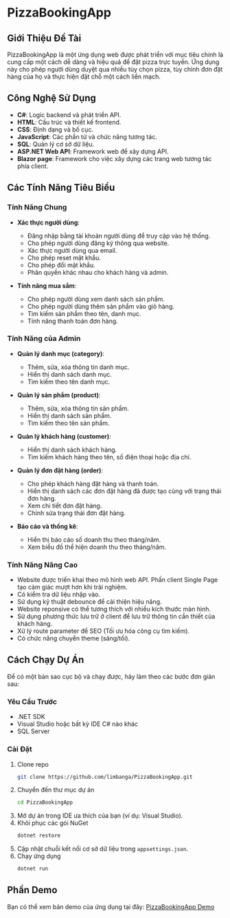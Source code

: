 # PizzaBookingApp

## Giới Thiệu Đề Tài

PizzaBookingApp là một ứng dụng web được phát triển với mục tiêu chính là cung cấp một cách dễ dàng và hiệu quả để đặt pizza trực tuyến. Ứng dụng này cho phép người dùng duyệt qua nhiều tùy chọn pizza, tùy chỉnh đơn đặt hàng của họ và thực hiện đặt chỗ một cách liền mạch.

## Công Nghệ Sử Dụng

- **C#**: Logic backend và phát triển API.
- **HTML**: Cấu trúc và thiết kế frontend.
- **CSS**: Định dạng và bố cục.
- **JavaScript**: Các phần tử và chức năng tương tác.
- **SQL**: Quản lý cơ sở dữ liệu.
- **ASP.NET Web API**: Framework web để xây dựng API.
- **Blazor page**: Framework cho việc xây dựng các trang web tương tác phía client.

## Các Tính Năng Tiêu Biểu

### Tính Năng Chung

- **Xác thực người dùng**:
  - Đăng nhập bằng tài khoản người dùng để truy cập vào hệ thống.
  - Cho phép người dùng đăng ký thông qua website.
  - Xác thực người dùng qua email.
  - Cho phép reset mật khẩu.
  - Cho phép đổi mật khẩu.
  - Phân quyền khác nhau cho khách hàng và admin.

- **Tính năng mua sắm**:
  - Cho phép người dùng xem danh sách sản phẩm.
  - Cho phép người dùng thêm sản phẩm vào giỏ hàng.
  - Tìm kiếm sản phẩm theo tên, danh mục.
  - Tính năng thanh toán đơn hàng.

### Tính Năng của Admin

- **Quản lý danh mục (category)**:
  - Thêm, sửa, xóa thông tin danh mục.
  - Hiển thị danh sách danh mục.
  - Tìm kiếm theo tên danh mục.

- **Quản lý sản phẩm (product)**:
  - Thêm, sửa, xóa thông tin sản phẩm.
  - Hiển thị danh sách sản phẩm.
  - Tìm kiếm theo tên sản phẩm.

- **Quản lý khách hàng (customer)**:
  - Hiển thị danh sách khách hàng.
  - Tìm kiếm khách hàng theo tên, số điện thoại hoặc địa chỉ.

- **Quản lý đơn đặt hàng (order)**:
  - Cho phép khách hàng đặt hàng và thanh toán.
  - Hiển thị danh sách các đơn đặt hàng đã được tạo cùng với trạng thái đơn hàng.
  - Xem chi tiết đơn đặt hàng.
  - Chỉnh sửa trạng thái đơn đặt hàng.

- **Báo cáo và thống kê**:
  - Hiển thị báo cáo số doanh thu theo tháng/năm.
  - Xem biểu đồ thể hiện doanh thu theo tháng/năm.

### Tính Năng Nâng Cao

- Website được triển khai theo mô hình web API. Phần client Single Page tạo cảm giác mượt hơn khi trải nghiệm.
- Có kiểm tra dữ liệu nhập vào.
- Sử dụng kỹ thuật debounce để cải thiện hiệu năng.
- Website reponsive có thể tương thích với nhiều kích thước màn hình.
- Sử dụng phương thức lưu trữ ở client để lưu trữ thông tin cần thiết của khách hàng.
- Xử lý route parameter để SEO (Tối ưu hóa công cụ tìm kiếm).
- Có chức năng chuyển theme (sáng/tối).

## Cách Chạy Dự Án

Để có một bản sao cục bộ và chạy được, hãy làm theo các bước đơn giản sau:

### Yêu Cầu Trước

- .NET SDK
- Visual Studio hoặc bất kỳ IDE C# nào khác
- SQL Server

### Cài Đặt

1. Clone repo
   ```sh
   git clone https://github.com/limbanga/PizzaBookingApp.git
   ```
2. Chuyển đến thư mục dự án
   ```sh
   cd PizzaBookingApp
   ```
3. Mở dự án trong IDE ưa thích của bạn (ví dụ: Visual Studio).
4. Khôi phục các gói NuGet
   ```sh
   dotnet restore
   ```
5. Cập nhật chuỗi kết nối cơ sở dữ liệu trong `appsettings.json`.
6. Chạy ứng dụng
   ```sh
   dotnet run
   ```

## Phần Demo

Bạn có thể xem bản demo của ứng dụng tại đây: [PizzaBookingApp Demo](https://drive.google.com/drive/folders/1XgMgY8oiDnMTyJifk4VBCyoVtoyGpuJ8?usp=sharing)




